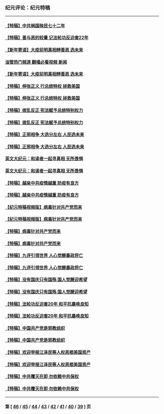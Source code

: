 ### 纪元评论：纪元特稿
---
#### [【特稿】中共祸国殃民七十二年](../../pages/nsc424/n13272607.md?03120330) 
#### [【特稿】善与恶的较量 记法轮功反迫害22年](../../pages/nsc424/n13086597.md?03120330) 
#### [【新年寄语】大疫前明真相辨善恶 选未来](../../pages/nsc424/n12660855.md?03120330) 
#### [油管热门频道 翻墙必看视频 新闻](ok?03120330)
#### [【新年寄语】大疫前明真相辨善恶 选未来](../../pages/nsc424/n12660855.md?03120330) 
#### [【特稿】伸张正义 行总统特权 拯救美国](../../pages/nsc424/n12616806.md?03120330) 
#### [【特稿】伸张正义 行总统特权 拯救美国](../../pages/nsc424/n12616806.md?03120330) 
#### [【特稿】拨乱反正 宪法赋予总统特别权力](../../pages/nsc424/n12598306.md?03120330) 
#### [【特稿】拨乱反正 宪法赋予总统特别权力](../../pages/nsc424/n12598306.md?03120330) 
#### [【特稿】正邪相争 大选分左右 人民选未来](../../pages/nsc424/n12545208.md?03120330) 
#### [【特稿】正邪相争 大选分左右 人民选未来](../../pages/nsc424/n12545208.md?03120330) 
#### [英文大纪元：和读者一起寻真相 无所畏惧](../../pages/nsc424/n12542027.md?03120330) 
#### [英文大纪元：和读者一起寻真相 无所畏惧](../../pages/nsc424/n12542027.md?03120330) 
#### [【特稿】越亲中共疫情越重 防疫有良方](../../pages/nsc424/n12042989.md?03120330) 
#### [【特稿】越亲中共疫情越重 防疫有良方](../../pages/nsc424/n12042989.md?03120330) 
#### [【纪元特稿视频版】病毒针对共产党而来](../../pages/nsc424/n11977328.md?03120330) 
#### [【纪元特稿视频版】病毒针对共产党而来](../../pages/nsc424/n11977328.md?03120330) 
#### [【特稿】病毒针对共产党而来](../../pages/nsc424/n11928818.md?03120330) 
#### [【特稿】病毒针对共产党而来](../../pages/nsc424/n11928818.md?03120330) 
#### [【特稿】九评引领世界 人心觉醒暴政将亡](../../pages/nsc424/n11660496.md?03120330) 
#### [【特稿】九评引领世界 人心觉醒暴政将亡](../../pages/nsc424/n11660496.md?03120330) 
#### [【特稿】没有国庆只有国殇 国人觉醒迎希望](../../pages/nsc424/n11549354.md?03120330) 
#### [【特稿】没有国庆只有国殇 国人觉醒迎希望](../../pages/nsc424/n11549354.md?03120330) 
#### [【特稿】法轮功反迫害20年 和平抗暴唤良知](../../pages/nsc424/n11389135.md?03120330) 
#### [【特稿】法轮功反迫害20年 和平抗暴唤良知](../../pages/nsc424/n11389135.md?03120330) 
#### [【特稿】中国共产党是邪教组织](../../pages/nsc424/n11355551.md?03120330) 
#### [【特稿】中国共产党是邪教组织](../../pages/nsc424/n11355551.md?03120330) 
#### [【特稿】欢迎举报江泽民等人权恶棍美国资产](../../pages/nsc424/n11303040.md?03120330) 
#### [【特稿】欢迎举报江泽民等人权恶棍美国资产](../../pages/nsc424/n11303040.md?03120330) 
#### [【特稿】中共覆灭在即 勿依赖中共保权](../../pages/nsc424/n11278510.md?03120330) 
#### [【特稿】中共覆灭在即 勿依赖中共保权](../../pages/nsc424/n11278510.md?03120330) 

---
#### 第 [ [46](./46.md?03120330) / [45](./45.md?03120330) / [44](./44.md?03120330) / [43](./43.md?03120330) / [42](./42.md?03120330) / [41](./41.md?03120330) / [40](./40.md?03120330) / [39](./39.md?03120330) ] 页
